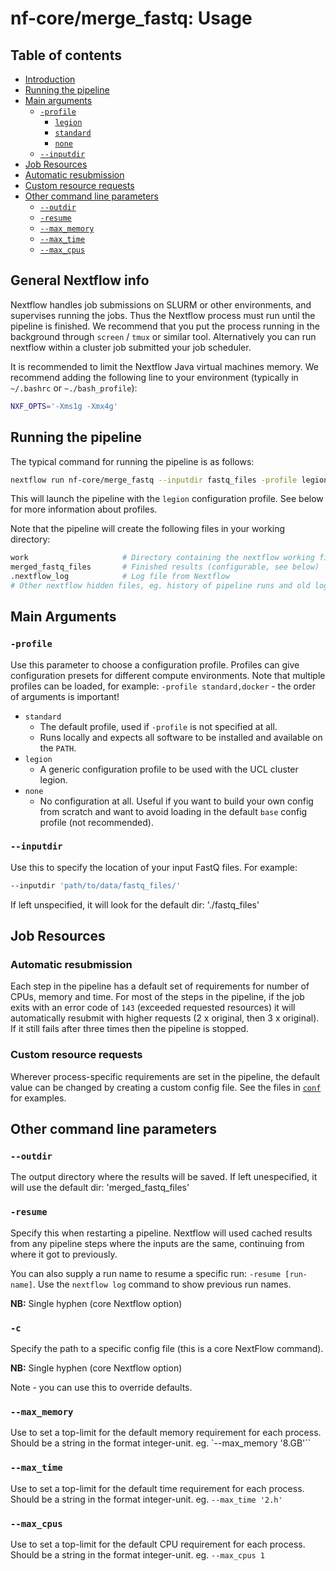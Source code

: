 # nf-core/merge_fastq: Usage

## Table of contents

* [Introduction](#general-nextflow-info)
* [Running the pipeline](#running-the-pipeline)
* [Main arguments](#main-arguments)
    * [`-profile`](#-profile-single-dash)
        * [`legion`](#legion)
        * [`standard`](#standard)
        * [`none`](#none)
    * [`--inputdir`](#--inputdir)
* [Job Resources](#job-resources)
* [Automatic resubmission](#automatic-resubmission)
* [Custom resource requests](#custom-resource-requests)
* [Other command line parameters](#other-command-line-parameters)
    * [`--outdir`](#--outdir)
    * [`-resume`](#-resume-single-dash)
    * [`--max_memory`](#--max_memory)
    * [`--max_time`](#--max_time)
    * [`--max_cpus`](#--max_cpus)


## General Nextflow info
Nextflow handles job submissions on SLURM or other environments, and supervises running the jobs. Thus the Nextflow process must run until the pipeline is finished. We recommend that you put the process running in the background through `screen` / `tmux` or similar tool. Alternatively you can run nextflow within a cluster job submitted your job scheduler.

It is recommended to limit the Nextflow Java virtual machines memory. We recommend adding the following line to your environment (typically in `~/.bashrc` or `~./bash_profile`):

```bash
NXF_OPTS='-Xms1g -Xmx4g'
```

## Running the pipeline
The typical command for running the pipeline is as follows:
```bash
nextflow run nf-core/merge_fastq --inputdir fastq_files -profile legion
```

This will launch the pipeline with the `legion` configuration profile. See below for more information about profiles.

Note that the pipeline will create the following files in your working directory:

```bash
work                     # Directory containing the nextflow working files
merged_fastq_files       # Finished results (configurable, see below)
.nextflow_log            # Log file from Nextflow
# Other nextflow hidden files, eg. history of pipeline runs and old logs.
```

## Main Arguments

### `-profile`
Use this parameter to choose a configuration profile. Profiles can give configuration presets for different compute environments. Note that multiple profiles can be loaded, for example: `-profile standard,docker` - the order of arguments is important!

* `standard`
    * The default profile, used if `-profile` is not specified at all.
    * Runs locally and expects all software to be installed and available on the `PATH`.
* `legion`
    * A generic configuration profile to be used with the UCL cluster legion.
* `none`
    * No configuration at all. Useful if you want to build your own config from scratch and want to avoid loading in the default `base` config profile (not recommended).

### `--inputdir`
Use this to specify the location of your input FastQ files. For example:

```bash
--inputdir 'path/to/data/fastq_files/'
```

If left unspecified, it will look for the default dir: './fastq_files'


## Job Resources
### Automatic resubmission
Each step in the pipeline has a default set of requirements for number of CPUs, memory and time. For most of the steps in the pipeline, if the job exits with an error code of `143` (exceeded requested resources) it will automatically resubmit with higher requests (2 x original, then 3 x original). If it still fails after three times then the pipeline is stopped.

### Custom resource requests
Wherever process-specific requirements are set in the pipeline, the default value can be changed by creating a custom config file. See the files in [`conf`](../conf) for examples.

## Other command line parameters

### `--outdir`
The output directory where the results will be saved. If left unespecified, it will use the default dir: 'merged_fastq_files'

### `-resume`
Specify this when restarting a pipeline. Nextflow will used cached results from any pipeline steps where the inputs are the same, continuing from where it got to previously.

You can also supply a run name to resume a specific run: `-resume [run-name]`. Use the `nextflow log` command to show previous run names.

**NB:** Single hyphen (core Nextflow option)

### `-c`
Specify the path to a specific config file (this is a core NextFlow command).

**NB:** Single hyphen (core Nextflow option)

Note - you can use this to override defaults.

### `--max_memory`
Use to set a top-limit for the default memory requirement for each process.
Should be a string in the format integer-unit. eg. `--max_memory '8.GB'``

### `--max_time`
Use to set a top-limit for the default time requirement for each process.
Should be a string in the format integer-unit. eg. `--max_time '2.h'`

### `--max_cpus`
Use to set a top-limit for the default CPU requirement for each process.
Should be a string in the format integer-unit. eg. `--max_cpus 1`

